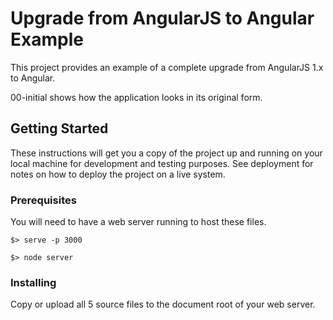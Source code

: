 # Upgrade from AngularJS to Angular Example

This project provides an example of a complete upgrade from AngularJS 1.x to Angular.

00-initial shows how the application looks in its original form.

## Getting Started

These instructions will get you a copy of the project up and running on your local machine for development and testing purposes. See deployment for notes on how to deploy the project on a live system.

### Prerequisites

You will need to have a web server running to host these files.

```
$> serve -p 3000

$> node server
```

### Installing

Copy or upload all 5 source files to the document root of your web server.
